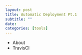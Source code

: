 ```yaml
---
layout: post
title: Automatic Deployment Pt.1
subtitle: ""
date:
categories: [tools]
---  
```


 * About
 * TravisCI
